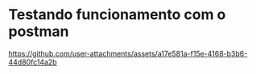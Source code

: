 # Testando funcionamento com o postman

https://github.com/user-attachments/assets/a17e581a-f15e-4168-b3b6-44d80fc14a2b



